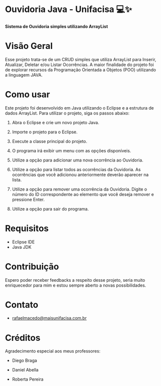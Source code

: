# Ouvidoria Java - Unifacisa 💻✨ #

#### Sistema de Ouvidoria simples utilizando ArrayList ####


# Visão Geral #
Esse projeto trata-se de um CRUD simples que utiliza ArrayList para Inserir, Atualizar, Deletar e/ou Listar Ocorrências. A maior finalidade do projeto foi de explorar recursos da Programação Orientada a Objetos (POO) utilizando a linguagem JAVA.

# Como usar #

Este projeto foi desenvolvido em Java utilizando o Eclipse e a estrutura de dados ArrayList. Para utilizar o projeto, siga os passos abaixo:

1. Abra o Eclipse e crie um novo projeto Java.

2. Importe o projeto para o Eclipse.

3. Execute a classe principal do projeto.

4. O programa irá exibir um menu com as opções disponíveis.

5. Utilize a opção para adicionar uma nova ocorrência ao Ouvidoria. 

6. Utilize a opção para listar todos as ocorrências da Ouvidoria. As ocorrências que você adicionou anteriormente deverão aparecer na lista.

7. Utilize a opção para remover uma ocorrência da Ouvidoria. Digite o número do ID correspondente ao elemento que você deseja remover e pressione Enter.

8. Utilize a opção para sair do programa.

# Requisitos #
- Eclipse IDE
- Java JDK

# Contribuição #
Espero poder receber feedbacks a respeito desse projeto, seria muito enriquecedor para mim e estou sempre aberto a novas possibilidades.

# Contato #
- rafaelmacedo@maisunifacisa.com.br

# Créditos #
Agradecimento especial aos meus professores:

- Diego Braga 

- Daniel Abella 

- Roberta Pereira
